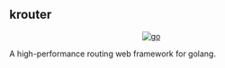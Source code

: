 ## krouter

<p align="center">
  <a href="https://pkg.go.dev/github.com/khighness/krouter"><img src="https://img.shields.io/badge/-reference-000?style=flat-square&logo=go" alt="go"></a>
</p>

A high-performance routing web framework for golang.
